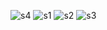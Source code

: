 ![s4](https://github.com/user-attachments/assets/857d78a8-f580-4ac0-a7ba-22ab968520d2)
![s1](https://github.com/user-attachments/assets/134ad1b1-503d-4b2c-82f2-dc8817ec2004)
![s2](https://github.com/user-attachments/assets/2146481a-d130-42f6-b6fe-310b85c9ad56)
![s3](https://github.com/user-attachments/assets/0b833d91-4a90-4285-a068-2f50978e02e0)

